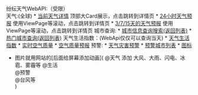 纷纭天气WebAPI:（受限）    
    天气:(全球)
        * [当前天气详情](https://dev.qweather.com/docs/api/weather/weather-now/)         顶部大Card展示，点击跳转到详情页 
        * [24小时天气预报](https://dev.qweather.com/docs/api/weather/weather-hourly-forecast/)      使用ViewPage等滚动，点击跳转到详情页
        * [3/7/15天的天气预报](https://dev.qweather.com/docs/api/weather/weather-daily-forecast/)    使用ViewPage等滚动，点击跳转到详情页
    城市查询:
        * [城市信息查询搜索(返回列表)](https://dev.qweather.com/docs/api/geo/city-lookup/) 
        * [热门城市查询(返回列表)](https://dev.qweather.com/docs/api/geo/top-city/)
    天气生活指数：(WebApi仅仅可以查询当天)
        * [天气生活指数](https://dev.qweather.com/docs/api/indices/)
        * [实时空气质量](https://dev.qweather.com/docs/api/air/air-now/)
        * [空气质量预报](https://dev.qweather.com/docs/api/air/air-daily-forecast/)
    预警:
        * [天气灾害预警](https://dev.qweather.com/docs/api/warning/weather-warning/)
        * [预警城市列表](https://dev.qweather.com/docs/api/warning/weather-warning-city-list/)
    * [图标](https://dev.qweather.com/docs/start/icons/)


* 图片就用网站的[后面给屏幕添加动画](
    @天气     添加 大风、大雨、闪电、冰雹、雾霾等
    @生活     
    @预警     
    @台风等    
  )